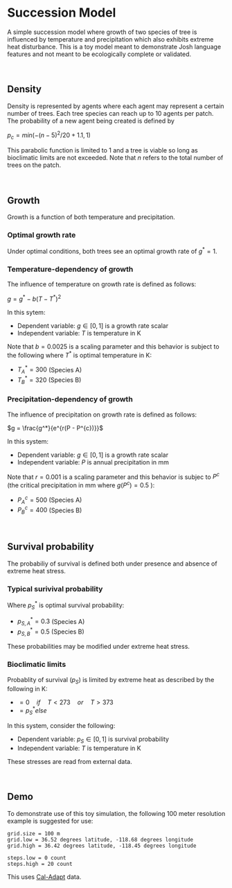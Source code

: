 # Succession Model
A simple succession model where growth of two species of tree is influenced by temperature and precipitation which also exhibits extreme heat disturbance. This is a toy model meant to demonstrate Josh language features and not meant to be ecologically complete or validated.

<br>

## Density
Density is represented by agents where each agent may represent a certain number of trees. Each tree species can reach up to 10 agents per patch. The probability of a new agent being created is defined by

$p_c = min(-(n - 5)^2 / 20 + 1.1, 1)$

This parabolic function is limited to 1 and a tree is viable so long as bioclimatic limits are not exceeded. Note that $n$ refers to the total number of trees on the patch.

<br>

## Growth
Growth is a function of both temperature and precipitation. 

### Optimal growth rate
Under optimal conditions, both trees see an optimal growth rate of $g^* = 1$.

### Temperature-dependency of growth
The influence of temperature on growth rate is defined as follows:

$g = g^* - b(T - T^*)^2$

In this sytem:

  - Dependent variable: $g \in [0,1]$ is a growth rate scalar
  - Independent variable: $T$ is temperature in K

Note that $b = 0.0025$ is a scaling parameter and this behavior is subject to the following where $T^*$ is optimal temperature in K:

  - $T_A^* = 300$ (Species A)
  - $T_B^* = 320$ (Species B)

### Precipitation-dependency of growth
The influence of precipitation on growth rate is defined as follows:

$g = \frac{g^*}{e^{r(P - P^{c})}}$

In this system:

  - Dependent variable: $g \in [0,1]$ is a growth rate scalar
  - Independent variable: $P$ is annual precipitation in mm

Note that $r = 0.001$ is a scaling parameter and this behavior is subjec to $P^c$ (the critical precipitation in mm where $g(P^c) = 0.5$ ):

  - $P_A^c = 500$ (Species A)
  - $P_B^c = 400$ (Species B)

<br>

## Survival probability
The probabiliy of survival is defined both under presence and absence of extreme heat stress.

### Typical surivival probability
Where $p_S^*$ is optimal survival probability:

 - $p_{S,A}^* = 0.3$ (Species A)
 - $p_{S,B}^* = 0.5$ (Species B)

These probabilities may be modified under extreme heat stress.

### Bioclimatic limits
Probablity of survival ($p_S$) is limited by extreme heat as described by the following in K:

 - $= 0 \quad if \quad T < 273  \quad or \quad T > 373$
 - $= p_S^* else$
 
In this system, consider the following:

 - Dependent variable: $p_S \in [0,1]$ is survival probability
 - Independent variable: $T$ is temperature in K

These stresses are read from external data.

<br>

## Demo
To demonstrate use of this toy simulation, the following 100 meter resolution example is suggested for use:

```
grid.size = 100 m
grid.low = 36.52 degrees latitude, -118.68 degrees longitude
grid.high = 36.42 degrees latitude, -118.45 degrees longitude

steps.low = 0 count
steps.high = 20 count
```

This uses [Cal-Adapt](https://cal-adapt.org/) data.
